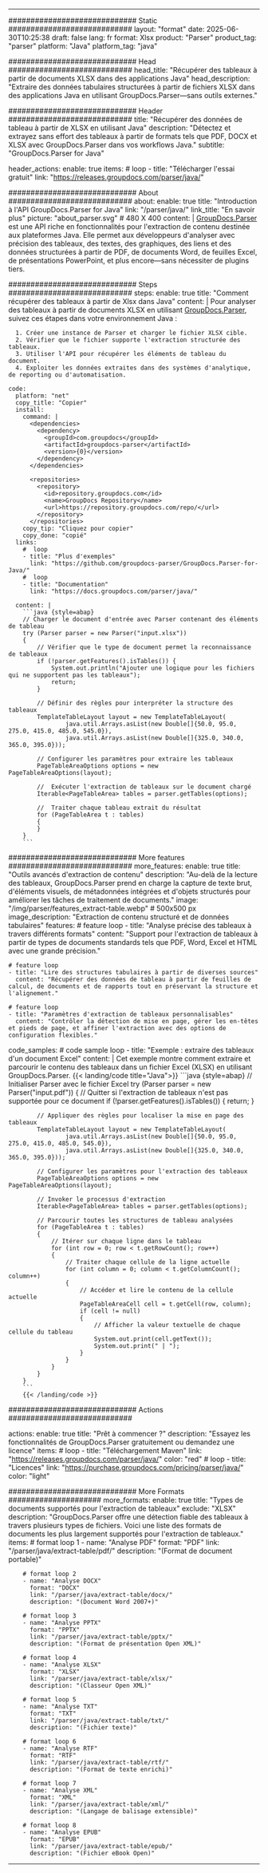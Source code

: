 


---
############################# Static ############################
layout: "format"
date:  2025-06-30T10:25:38
draft: false
lang: fr
format: Xlsx
product: "Parser"
product_tag: "parser"
platform: "Java"
platform_tag: "java"

############################# Head ############################
head_title: "Récupérer des tableaux à partir de documents XLSX dans des applications Java"
head_description: "Extraire des données tabulaires structurées à partir de fichiers XLSX dans des applications Java en utilisant GroupDocs.Parser—sans outils externes."

############################# Header ############################
title: "Récupérer des données de tableau à partir de XLSX en utilisant Java" 
description: "Détectez et extrayez sans effort des tableaux à partir de formats tels que PDF, DOCX et XLSX avec GroupDocs.Parser dans vos workflows Java."
subtitle: "GroupDocs.Parser for Java" 

header_actions:
  enable: true
  items:
    #  loop
    - title: "Télécharger l'essai gratuit"
      link: "https://releases.groupdocs.com/parser/java/"
      
############################# About ############################
about:
    enable: true
    title: "Introduction à l'API GroupDocs.Parser for Java"
    link: "/parser/java/"
    link_title: "En savoir plus"
    picture: "about_parser.svg" # 480 X 400
    content: |
       [GroupDocs.Parser](/parser/java/) est une API riche en fonctionnalités pour l'extraction de contenu destinée aux plateformes Java. Elle permet aux développeurs d'analyser avec précision des tableaux, des textes, des graphiques, des liens et des données structurées à partir de PDF, de documents Word, de feuilles Excel, de présentations PowerPoint, et plus encore—sans nécessiter de plugins tiers.

############################# Steps ############################
steps:
    enable: true
    title: "Comment récupérer des tableaux à partir de Xlsx dans Java"
    content: |
      Pour analyser des tableaux à partir de documents XLSX en utilisant [GroupDocs.Parser](/parser/java/), suivez ces étapes dans votre environnement Java :
      
      1. Créer une instance de Parser et charger le fichier XLSX cible.
      2. Vérifier que le fichier supporte l'extraction structurée des tableaux.
      3. Utiliser l'API pour récupérer les éléments de tableau du document.
      4. Exploiter les données extraites dans des systèmes d'analytique, de reporting ou d'automatisation.
   
    code:
      platform: "net"
      copy_title: "Copier"
      install:
        command: |
          <dependencies>
            <dependency>
              <groupId>com.groupdocs</groupId>
              <artifactId>groupdocs-parser</artifactId>
              <version>{0}</version>
            </dependency>
          </dependencies>

          <repositories>
            <repository>
              <id>repository.groupdocs.com</id>
              <name>GroupDocs Repository</name>
              <url>https://repository.groupdocs.com/repo/</url>
            </repository>
          </repositories>
        copy_tip: "Cliquez pour copier"
        copy_done: "copié"
      links:
        #  loop
        - title: "Plus d'exemples"
          link: "https://github.com/groupdocs-parser/GroupDocs.Parser-for-Java/"
        #  loop
        - title: "Documentation"
          link: "https://docs.groupdocs.com/parser/java/"
          
      content: |
        ```java {style=abap}
        // Charger le document d'entrée avec Parser contenant des éléments de tableau
        try (Parser parser = new Parser("input.xlsx"))
        {
            // Vérifier que le type de document permet la reconnaissance de tableaux
            if (!parser.getFeatures().isTables()) {
                System.out.println("Ajouter une logique pour les fichiers qui ne supportent pas les tableaux");
                return;
            }

            // Définir des règles pour interpréter la structure des tableaux
            TemplateTableLayout layout = new TemplateTableLayout(
                    java.util.Arrays.asList(new Double[]{50.0, 95.0, 275.0, 415.0, 485.0, 545.0}),
                    java.util.Arrays.asList(new Double[]{325.0, 340.0, 365.0, 395.0}));

            // Configurer les paramètres pour extraire les tableaux
            PageTableAreaOptions options = new PageTableAreaOptions(layout);

            //  Exécuter l'extraction de tableaux sur le document chargé
            Iterable<PageTableArea> tables = parser.getTables(options);

            //  Traiter chaque tableau extrait du résultat
            for (PageTableArea t : tables) 
            {
            }
        }
        ```            

############################# More features ############################
more_features:
  enable: true
  title: "Outils avancés d'extraction de contenu"
  description: "Au-delà de la lecture des tableaux, GroupDocs.Parser prend en charge la capture de texte brut, d'éléments visuels, de métadonnées intégrées et d'objets structurés pour améliorer les tâches de traitement de documents."
  image: "/img/parser/features_extract-table.webp" # 500x500 px
  image_description: "Extraction de contenu structuré et de données tabulaires"
  features:
    # feature loop
    - title: "Analyse précise des tableaux à travers différents formats"
      content: "Support pour l'extraction de tableaux à partir de types de documents standards tels que PDF, Word, Excel et HTML avec une grande précision."

    # feature loop
    - title: "Lire des structures tabulaires à partir de diverses sources"
      content: "Récupérer des données de tableau à partir de feuilles de calcul, de documents et de rapports tout en préservant la structure et l'alignement."

    # feature loop
    - title: "Paramètres d'extraction de tableaux personnalisables"
      content: "Contrôler la détection de mise en page, gérer les en-têtes et pieds de page, et affiner l'extraction avec des options de configuration flexibles."
      
  code_samples:
    # code sample loop
    - title: "Exemple : extraire des tableaux d'un document Excel"
      content: |
        Cet exemple montre comment extraire et parcourir le contenu des tableaux dans un fichier Excel (XLSX) en utilisant GroupDocs.Parser.
        {{< landing/code title="Java">}}
        ```java {style=abap}
        //  Initialiser Parser avec le fichier Excel
        try (Parser parser = new Parser("input.pdf"))
        {
            // Quitter si l'extraction de tableaux n'est pas supportée pour ce document
            if (!parser.getFeatures().isTables())
            {
                return;
            }

            // Appliquer des règles pour localiser la mise en page des tableaux
            TemplateTableLayout layout = new TemplateTableLayout(
                    java.util.Arrays.asList(new Double[]{50.0, 95.0, 275.0, 415.0, 485.0, 545.0}),
                    java.util.Arrays.asList(new Double[]{325.0, 340.0, 365.0, 395.0}));

            // Configurer les paramètres pour l'extraction des tableaux
            PageTableAreaOptions options = new PageTableAreaOptions(layout);

            // Invoker le processus d'extraction
            Iterable<PageTableArea> tables = parser.getTables(options);

            // Parcourir toutes les structures de tableau analysées
            for (PageTableArea t : tables)
            {
                // Itérer sur chaque ligne dans le tableau
                for (int row = 0; row < t.getRowCount(); row++)
                {
                    // Traiter chaque cellule de la ligne actuelle
                    for (int column = 0; column < t.getColumnCount(); column++) 
                    {
                        // Accéder et lire le contenu de la cellule actuelle
                        PageTableAreaCell cell = t.getCell(row, column);
                        if (cell != null)
                        {
                            // Afficher la valeur textuelle de chaque cellule du tableau
                            System.out.print(cell.getText());
                            System.out.print(" | ");
                        }
                    }
                }
            }
        }
        ```
        {{< /landing/code >}}


############################# Actions ############################

actions:
  enable: true
  title: "Prêt à commencer ?"
  description: "Essayez les fonctionnalités de GroupDocs.Parser gratuitement ou demandez une licence"
  items:
    #  loop
    - title: "Téléchargement Maven"
      link: "https://releases.groupdocs.com/parser/java/"
      color: "red"
        #  loop
    - title: "Licences"
      link: "https://purchase.groupdocs.com/pricing/parser/java/"
      color: "light"


############################# More Formats #####################
more_formats:
    enable: true
    title: "Types de documents supportés pour l'extraction de tableaux"
    exclude: "XLSX"
    description: "GroupDocs.Parser offre une détection fiable des tableaux à travers plusieurs types de fichiers. Voici une liste des formats de documents les plus largement supportés pour l'extraction de tableaux."
    items: 
        # format loop 1
        - name: "Analyse PDF"
          format: "PDF"
          link: "/parser/java/extract-table/pdf/"
          description: "(Format de document portable)"
          
        # format loop 2
        - name: "Analyse DOCX"
          format: "DOCX"
          link: "/parser/java/extract-table/docx/"
          description: "(Document Word 2007+)"
          
        # format loop 3
        - name: "Analyse PPTX"
          format: "PPTX"
          link: "/parser/java/extract-table/pptx/"
          description: "(Format de présentation Open XML)"
          
        # format loop 4
        - name: "Analyse XLSX"
          format: "XLSX"
          link: "/parser/java/extract-table/xlsx/"
          description: "(Classeur Open XML)"
          
        # format loop 5
        - name: "Analyse TXT"
          format: "TXT"
          link: "/parser/java/extract-table/txt/"
          description: "(Fichier texte)"
          
        # format loop 6
        - name: "Analyse RTF"
          format: "RTF"
          link: "/parser/java/extract-table/rtf/"
          description: "(Format de texte enrichi)"
          
        # format loop 7
        - name: "Analyse XML"
          format: "XML"
          link: "/parser/java/extract-table/xml/"
          description: "(Langage de balisage extensible)"
          
        # format loop 8
        - name: "Analyse EPUB"
          format: "EPUB"
          link: "/parser/java/extract-table/epub/"
          description: "(Fichier eBook Open)"
         
          

---